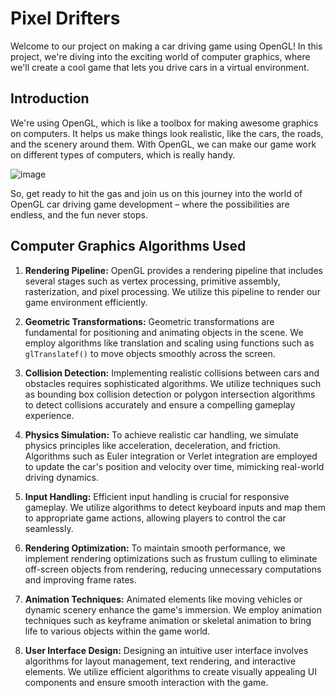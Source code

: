 # Pixel Drifters

Welcome to our project on making a car driving game using OpenGL! In this project, we're diving into the exciting world of computer graphics, where we'll create a cool game that lets you drive cars in a virtual environment.

## Introduction

We're using OpenGL, which is like a toolbox for making awesome graphics on computers. It helps us make things look realistic, like the cars, the roads, and the scenery around them. With OpenGL, we can make our game work on different types of computers, which is really handy.

![image](https://github.com/OjaswaniB/chhatis-biradari-ki-fortuner/assets/118871180/1ce0df32-8494-4495-a986-5464f7ec1aae)

So, get ready to hit the gas and join us on this journey into the world of OpenGL car driving game development – where the possibilities are endless, and the fun never stops.

## Computer Graphics Algorithms Used

1. **Rendering Pipeline:** OpenGL provides a rendering pipeline that includes several stages such as vertex processing, primitive assembly, rasterization, and pixel processing. We utilize this pipeline to render our game environment efficiently.

2. **Geometric Transformations:** Geometric transformations are fundamental for positioning and animating objects in the scene. We employ algorithms like translation and scaling using functions such as `glTranslatef()` to move objects smoothly across the screen.

3. **Collision Detection:** Implementing realistic collisions between cars and obstacles requires sophisticated algorithms. We utilize techniques such as bounding box collision detection or polygon intersection algorithms to detect collisions accurately and ensure a compelling gameplay experience.

4. **Physics Simulation:** To achieve realistic car handling, we simulate physics principles like acceleration, deceleration, and friction. Algorithms such as Euler integration or Verlet integration are employed to update the car's position and velocity over time, mimicking real-world driving dynamics.

5. **Input Handling:** Efficient input handling is crucial for responsive gameplay. We utilize algorithms to detect keyboard inputs and map them to appropriate game actions, allowing players to control the car seamlessly.

6. **Rendering Optimization:** To maintain smooth performance, we implement rendering optimizations such as frustum culling to eliminate off-screen objects from rendering, reducing unnecessary computations and improving frame rates.

7. **Animation Techniques:** Animated elements like moving vehicles or dynamic scenery enhance the game's immersion. We employ animation techniques such as keyframe animation or skeletal animation to bring life to various objects within the game world.

8. **User Interface Design:** Designing an intuitive user interface involves algorithms for layout management, text rendering, and interactive elements. We utilize efficient algorithms to create visually appealing UI components and ensure smooth interaction with the game.


